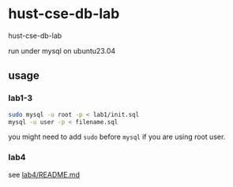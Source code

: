 # hust-cse-db-lab
hust-cse-db-lab

run under mysql on ubuntu23.04

## usage

### lab1-3

```bash
sudo mysql -u root -p < lab1/init.sql
mysql -u user -p < filename.sql
```
you might need to add `sudo` before `mysql` if you are using root user.

### lab4

see [lab4/README.md](lab4/README.md)